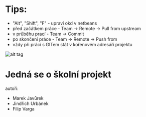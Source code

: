 Tips:
===========
 - "Alt", "Shift", "F" - upraví okd v netbeans
 - před začátkem práce - Team -> Remote -> Pull from upstream
 - v průběhu prací - Team -> Commit
 - po skončení práce - Team -> Remote -> Push from 
 - vždy při práci s GITem stát v kořenovém adresáři projektu

![alt tag](http://i59.tinypic.com/2rmsfpl.jpg)

Jedná se o školní projekt
===========
autoři:
 - Marek Javůrek
 - Jindřich Urbánek
 - Filip Varga
